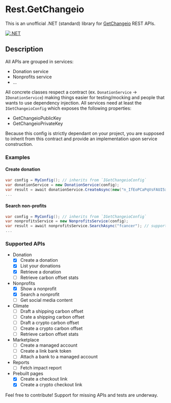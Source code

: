 # Rest.GetChangeio
This is an unofficial .NET (standard) library for [GetChangeio](https://docs.getchange.io/getting-started/) REST APIs.

[![.NET](https://github.com/diegostamigni/Rest.GetChangeio/actions/workflows/dotnet.yml/badge.svg)](https://github.com/diegostamigni/Rest.GetChangeio/actions/workflows/dotnet.yml)

## Description
All APIs are grouped in services:
 * Donation service
 * Nonprofits service
 * ...

All concrete classes respect a contract (ex. `DonationService` -> `IDonationService`) making things easier for testing/mocking and people that wants to use dependency injection. All services need at least the `IGetChangeioConfig` which exposes the following properties:
 * GetChangeioPublicKey
 * GetChangeioPrivateKey

Because this config is strictly dependant on your project, you are supposed to inherit from this contract and provide an implementation upon service construction.


### Examples

#### Create donation
```csharp
var config = MyConfig(); // inherits from `IGetChangeioConfig`
var donationService = new DonationService(config);
var result = await donationService.CreateAsync(new("n_IfEoPCaPqVsFAUI5xl0CBUOx", 1000));
...
```

#### Search non-profits
```csharp
var config = MyConfig(); // inherits from `IGetChangeioConfig`
var nonprofitsService = new NonprofitsService(config);
var result = await nonprofitsService.SearchAsync("fcancer"); // supports pagination via the `page` property
...
```

### Supported APIs
* Donation
    - [x] Create a donation
    - [x] List your donations
    - [x] Retrieve a donation
    - [ ] Retrieve carbon offset stats
* Nonprofits
    - [x] Show a nonprofit
    - [x] Search a nonprofit
    - [ ] Get social media content
* Climate
    - [ ] Draft a shipping carbon offset
    - [ ] Crate a shipping carbon offset
    - [ ] Draft a crypto carbon offset
    - [ ] Create a crypto carbon offset
    - [ ] Retrieve carbon offset stats
* Marketplace
    - [ ] Create a managed account
    - [ ] Create a link bank token
    - [ ] Attach a bank to a managed account
* Reports
    - [ ] Fetch impact report
* Prebuilt pages
    - [x] Create a checkout link
    - [x] Create a crypto checkout link

Feel free to contribute! Support for missing APIs and tests are underway.
